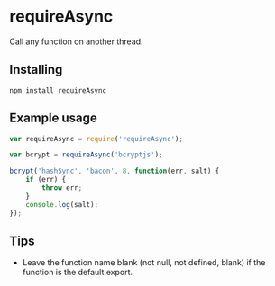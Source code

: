 # requireAsync
Call any function on another thread.

## Installing

````
npm install requireAsync
````

## Example usage
````javascript
var requireAsync = require('requireAsync');

var bcrypt = requireAsync('bcryptjs');

bcrypt('hashSync', 'bacon', 8, function(err, salt) {
    if (err) {
        throw err;
    }
    console.log(salt);
});
````

## Tips

 - Leave the function name blank (not null, not defined, blank) if the function is the default export.
